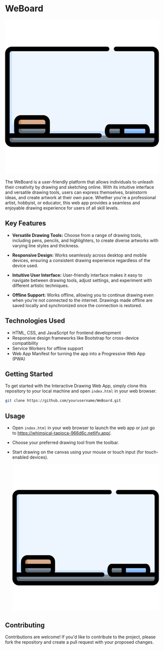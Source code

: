 # WeBoard

![WeBoard Preview](WeBoard/whiteboard.png)

The WeBoard is a user-friendly platform that allows individuals to unleash their creativity by drawing and sketching online. With its intuitive interface and versatile drawing tools, users can express themselves, brainstorm ideas, and create artwork at their own pace. Whether you're a professional artist, hobbyist, or educator, this web app provides a seamless and enjoyable drawing experience for users of all skill levels.

## Key Features

- **Versatile Drawing Tools:** Choose from a range of drawing tools, including pens, pencils, and highlighters, to create diverse artworks with varying line styles and thickness.

- **Responsive Design:** Works seamlessly across desktop and mobile devices, ensuring a consistent drawing experience regardless of the device used.

- **Intuitive User Interface:** User-friendly interface makes it easy to navigate between drawing tools, adjust settings, and experiment with different artistic techniques.

- **Offline Support:** Works offline, allowing you to continue drawing even when you're not connected to the internet. Drawings made offline are saved locally and synchronized once the connection is restored.

## Technologies Used

- HTML, CSS, and JavaScript for frontend development
- Responsive design frameworks like Bootstrap for cross-device compatibility
- Service Workers for offline support
- Web App Manifest for turning the app into a Progressive Web App (PWA)

## Getting Started

To get started with the Interactive Drawing Web App, simply clone this repository to your local machine and open `index.html` in your web browser.

```bash
git clone https://github.com/yourusername/WeBoard.git
```

## Usage

- Open `index.html` in your web browser to launch the web app or just go to https://whimsical-tapioca-966d6c.netlify.app/.
- Choose your preferred drawing tool from the toolbar.
- Start drawing on the canvas using your mouse or touch input (for touch-enabled devices).

  ![WeBoard Preview](WeBoard/whiteboard.png)

## Contributing

Contributions are welcome! If you'd like to contribute to the project, please fork the repository and create a pull request with your proposed changes.
